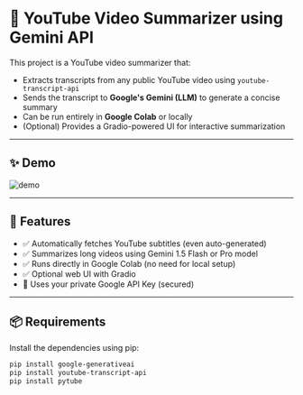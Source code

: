 # 🎥 YouTube Video Summarizer using Gemini API

This project is a YouTube video summarizer that:
- Extracts transcripts from any public YouTube video using `youtube-transcript-api`
- Sends the transcript to **Google's Gemini (LLM)** to generate a concise summary
- Can be run entirely in **Google Colab** or locally
- (Optional) Provides a Gradio-powered UI for interactive summarization

---

## ✨ Demo

![demo](https://github.com/yourusername/yourrepo/assets/demo.gif) <!-- Add your own Colab/Gradio demo GIF here -->

---

## 🚀 Features

- ✅ Automatically fetches YouTube subtitles (even auto-generated)
- ✅ Summarizes long videos using Gemini 1.5 Flash or Pro model
- ✅ Runs directly in Google Colab (no need for local setup)
- ✅ Optional web UI with Gradio
- 🔐 Uses your private Google API Key (secured)

---

## 📦 Requirements

Install the dependencies using pip:

```bash
pip install google-generativeai
pip install youtube-transcript-api
pip install pytube
